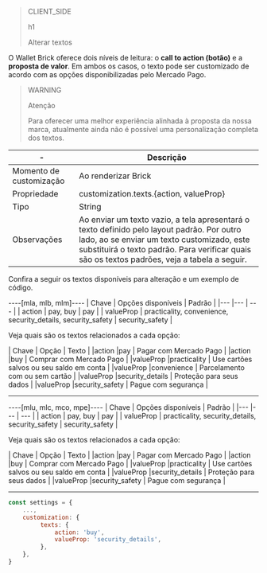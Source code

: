 > CLIENT_SIDE
>
> h1
>
> Alterar textos

O Wallet Brick oferece dois níveis de leitura: o **call to action (botão)** e a **proposta de valor**. Em ambos os casos, o texto pode ser customizado de acordo com as opções disponibilizadas pelo Mercado Pago. 

> WARNING
>
> Atenção
>
> Para oferecer uma melhor experiência alinhada à proposta da nossa marca, atualmente ainda não é possível uma personalização completa dos textos.

| - | Descrição |
|--- |--- |
| Momento de customização | Ao renderizar Brick |
| Propriedade | customization.texts.{action, valueProp} |
| Tipo | String |
| Observações | Ao enviar um texto vazio, a tela apresentará o texto definido pelo layout padrão. Por outro lado, ao se enviar um texto customizado, este substituirá o texto padrão. Para verificar quais são os textos padrões, veja a tabela a seguir.|

Confira a seguir os textos disponíveis para alteração e um exemplo de código.

----[mla, mlb, mlm]----
| Chave | Opções disponíveis | Padrão |
|--- |--- | --- |
| action | pay, buy | pay |
| valueProp | practicality, convenience, security_details, security_safety | security_safety |

Veja quais são os textos relacionados a cada opção:

| Chave | Opção | Texto |
|action |pay | Pagar com Mercado Pago |
|action |buy | Comprar com Mercado Pago |
|valueProp |practicality | Use cartões salvos ou seu saldo em conta |
|valueProp |convenience | Parcelamento com ou sem cartão |
|valueProp |security_details | Proteção para seus dados |
|valueProp |security_safety | Pague com segurança | 

------------
----[mlu, mlc, mco, mpe]----
| Chave | Opções disponíveis | Padrão |
|--- |--- | --- |
| action | pay, buy | pay |
| valueProp | practicality, security_details, security_safety | security_safety |

Veja quais são os textos relacionados a cada opção:

| Chave | Opção | Texto |
|action |pay | Pagar com Mercado Pago |
|action |buy | Comprar com Mercado Pago |
|valueProp |practicality | Use cartões salvos ou seu saldo em conta |
|valueProp |security_details | Proteção para seus dados |
|valueProp |security_safety | Pague com segurança | 

------------

```javascript
const settings = {
    ...,
    customization: {
         texts: {
             action: 'buy',
             valueProp: 'security_details',
         },
    },
}
```
